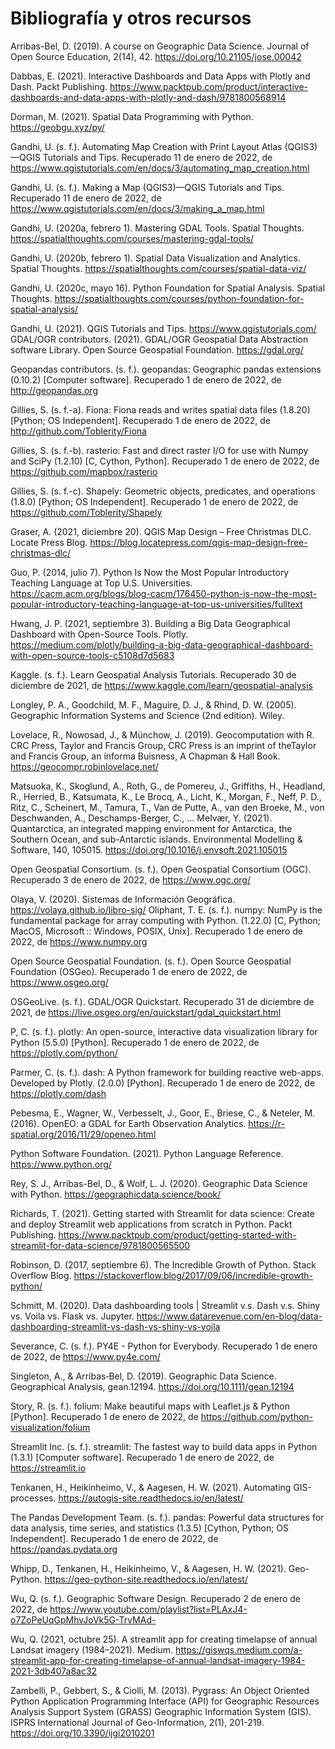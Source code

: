 # Bibliografía y otros recursos

Arribas-Bel, D. (2019). A course on Geographic Data Science. Journal of Open Source Education, 2(14), 42. https://doi.org/10.21105/jose.00042

Dabbas, E. (2021). Interactive Dashboards and Data Apps with Plotly and Dash. Packt Publishing. https://www.packtpub.com/product/interactive-dashboards-and-data-apps-with-plotly-and-dash/9781800568914

Dorman, M. (2021). Spatial Data Programming with Python. https://geobgu.xyz/py/

Gandhi, U. (s. f.). Automating Map Creation with Print Layout Atlas (QGIS3)—QGIS Tutorials and Tips. Recuperado 11 de enero de 2022, de https://www.qgistutorials.com/en/docs/3/automating_map_creation.html

Gandhi, U. (s. f.). Making a Map (QGIS3)—QGIS Tutorials and Tips. Recuperado 11 de enero de 2022, de https://www.qgistutorials.com/en/docs/3/making_a_map.html

Gandhi, U. (2020a, febrero 1). Mastering GDAL Tools. Spatial Thoughts. https://spatialthoughts.com/courses/mastering-gdal-tools/

Gandhi, U. (2020b, febrero 1). Spatial Data Visualization and Analytics. Spatial Thoughts. https://spatialthoughts.com/courses/spatial-data-viz/

Gandhi, U. (2020c, mayo 16). Python Foundation for Spatial Analysis. Spatial Thoughts. https://spatialthoughts.com/courses/python-foundation-for-spatial-analysis/

Gandhi, U. (2021). QGIS Tutorials and Tips. https://www.qgistutorials.com/
GDAL/OGR contributors. (2021). GDAL/OGR Geospatial Data Abstraction software Library. Open Source Geospatial Foundation. https://gdal.org/

Geopandas contributors. (s. f.). geopandas: Geographic pandas extensions (0.10.2) [Computer software]. Recuperado 1 de enero de 2022, de http://geopandas.org

Gillies, S. (s. f.-a). Fiona: Fiona reads and writes spatial data files (1.8.20) [Python; OS Independent]. Recuperado 1 de enero de 2022, de http://github.com/Toblerity/Fiona

Gillies, S. (s. f.-b). rasterio: Fast and direct raster I/O for use with Numpy and SciPy (1.2.10) [C, Cython, Python]. Recuperado 1 de enero de 2022, de https://github.com/mapbox/rasterio

Gillies, S. (s. f.-c). Shapely: Geometric objects, predicates, and operations (1.8.0) [Python; OS Independent]. Recuperado 1 de enero de 2022, de https://github.com/Toblerity/Shapely

Graser, A. (2021, diciembre 20). QGIS Map Design – Free Christmas DLC. Locate Press Blog. https://blog.locatepress.com/qgis-map-design-free-christmas-dlc/

Guo, P. (2014, julio 7). Python Is Now the Most Popular Introductory Teaching Language at Top ­U.S. ­Universities. https://cacm.acm.org/blogs/blog-cacm/176450-python-is-now-the-most-popular-introductory-teaching-language-at-top-us-universities/fulltext

Hwang, J. P. (2021, septiembre 3). Building a Big Data Geographical Dashboard with Open-Source Tools. Plotly. https://medium.com/plotly/building-a-big-data-geographical-dashboard-with-open-source-tools-c5108d7d5683

Kaggle. (s. f.). Learn Geospatial Analysis Tutorials. Recuperado 30 de diciembre de 2021, de https://www.kaggle.com/learn/geospatial-analysis

Longley, P. A., Goodchild, M. F., Maguire, D. J., & Rhind, D. W. (2005). Geographic Information Systems and Science (2nd edition). Wiley.

Lovelace, R., Nowosad, J., & Münchow, J. (2019). Geocomputation with R. CRC Press, Taylor and Francis Group, CRC Press is an imprint of theTaylor and Francis Group, an informa Buisness, A Chapman & Hall Book. https://geocompr.robinlovelace.net/

Matsuoka, K., Skoglund, A., Roth, G., de Pomereu, J., Griffiths, H., Headland, R., Herried, B., Katsumata, K., Le Brocq, A., Licht, K., Morgan, F., Neff, P. D., Ritz, C., Scheinert, M., Tamura, T., Van de Putte, A., van den Broeke, M., von Deschwanden, A., Deschamps-Berger, C., … Melvær, Y. (2021). Quantarctica, an integrated mapping environment for Antarctica, the Southern Ocean, and sub-Antarctic islands. Environmental Modelling & Software, 140, 105015. https://doi.org/10.1016/j.envsoft.2021.105015

Open Geospatial Consortium. (s. f.). Open Geospatial Consortium (OGC). Recuperado 3 de enero de 2022, de https://www.ogc.org/

Olaya, V. (2020). Sistemas de Información Geográfica. https://volaya.github.io/libro-sig/
Oliphant, T. E. (s. f.). numpy: NumPy is the fundamental package for array computing with Python. (1.22.0) [C, Python; MacOS, Microsoft :: Windows, POSIX, Unix]. Recuperado 1 de enero de 2022, de https://www.numpy.org

Open Source Geospatial Foundation. (s. f.). Open Source Geospatial Foundation (OSGeo). Recuperado 1 de enero de 2022, de https://www.osgeo.org/

OSGeoLive. (s. f.). GDAL/OGR Quickstart. Recuperado 31 de diciembre de 2021, de https://live.osgeo.org/en/quickstart/gdal_quickstart.html

P, C. (s. f.). plotly: An open-source, interactive data visualization library for Python (5.5.0) [Python]. Recuperado 1 de enero de 2022, de https://plotly.com/python/

Parmer, C. (s. f.). dash: A Python framework for building reactive web-apps. Developed by Plotly. (2.0.0) [Python]. Recuperado 1 de enero de 2022, de https://plotly.com/dash

Pebesma, E., Wagner, W., Verbesselt, J., Goor, E., Briese, C., & Neteler, M. (2016). OpenEO: a GDAL for Earth Observation Analytics. https://r-spatial.org/2016/11/29/openeo.html

Python Software Foundation. (2021). Python Language Reference. https://www.python.org/

Rey, S. J., Arribas-Bel, D., & Wolf, L. J. (2020). Geographic Data Science with Python. https://geographicdata.science/book/

Richards, T. (2021). Getting started with Streamlit for data science: Create and deploy Streamlit web applications from scratch in Python. Packt Publishing. https://www.packtpub.com/product/getting-started-with-streamlit-for-data-science/9781800565500

Robinson, D. (2017, septiembre 6). The Incredible Growth of Python. Stack Overflow Blog. https://stackoverflow.blog/2017/09/06/incredible-growth-python/

Schmitt, M. (2020). Data dashboarding tools | Streamlit v.s. Dash v.s. Shiny vs. Voila vs. Flask vs. Jupyter. https://www.datarevenue.com/en-blog/data-dashboarding-streamlit-vs-dash-vs-shiny-vs-voila

Severance, C. (s. f.). PY4E - Python for Everybody. Recuperado 1 de enero de 2022, de https://www.py4e.com/

Singleton, A., & Arribas‐Bel, D. (2019). Geographic Data Science. Geographical Analysis, gean.12194. https://doi.org/10.1111/gean.12194

Story, R. (s. f.). folium: Make beautiful maps with Leaflet.js & Python [Python]. Recuperado 1 de enero de 2022, de https://github.com/python-visualization/folium

Streamlit Inc. (s. f.). streamlit: The fastest way to build data apps in Python (1.3.1) [Computer software]. Recuperado 1 de enero de 2022, de https://streamlit.io

Tenkanen, H., Heikinheimo, V., & Aagesen, H. W. (2021). Automating GIS-processes. https://autogis-site.readthedocs.io/en/latest/

The Pandas Development Team. (s. f.). pandas: Powerful data structures for data analysis, time series, and statistics (1.3.5) [Cython, Python; OS Independent]. Recuperado 1 de enero de 2022, de https://pandas.pydata.org

Whipp, D., Tenkanen, H., Heikinheimo, V., & Aagesen, H. W. (2021). Geo-Python. https://geo-python-site.readthedocs.io/en/latest/

Wu, Q. (s. f.). Geographic Software Design. Recuperado 2 de enero de 2022, de https://www.youtube.com/playlist?list=PLAxJ4-o7ZoPeUqGpMhvJoVk5G-TrvMAd-

Wu, Q. (2021, octubre 25). A streamlit app for creating timelapse of annual Landsat imagery (1984–2021). Medium. https://giswqs.medium.com/a-streamlit-app-for-creating-timelapse-of-annual-landsat-imagery-1984-2021-3db407a8ac32

Zambelli, P., Gebbert, S., & Ciolli, M. (2013). Pygrass: An Object Oriented Python Application Programming Interface (API) for Geographic Resources Analysis Support System (GRASS) Geographic Information System (GIS). ISPRS International Journal of Geo-Information, 2(1), 201-219. https://doi.org/10.3390/ijgi2010201
